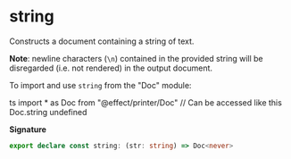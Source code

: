 # string

Constructs a document containing a string of text.

**Note**: newline characters (`\n`) contained in the provided string will be
disregarded (i.e. not rendered) in the output document.

To import and use `string` from the "Doc" module:

ts
import \* as Doc from "@effect/printer/Doc"
// Can be accessed like this
Doc.string
undefined

**Signature**

```ts
export declare const string: (str: string) => Doc<never>
```

